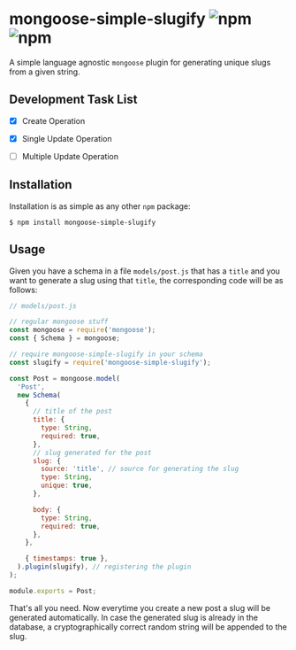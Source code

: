 # mongoose-simple-slugify ![npm](https://img.shields.io/npm/v/mongoose-simple-slugify) ![npm](https://img.shields.io/npm/dw/mongoose-simple-slugify)

A simple language agnostic `mongoose` plugin for generating unique slugs from a given string.

## Development Task List
- [x] Create Operation
- [x] Single Update Operation
- [ ] Multiple Update Operation


## Installation
Installation is as simple as any other `npm` package:

```
$ npm install mongoose-simple-slugify
```

## Usage
Given you have a schema in a file `models/post.js` that has a `title` and you want to generate a slug using that `title`, the corresponding code will be as follows:

```js
// models/post.js

// regular mongoose stuff
const mongoose = require('mongoose');
const { Schema } = mongoose;

// require mongoose-simple-slugify in your schema
const slugify = require('mongoose-simple-slugify');

const Post = mongoose.model(
  'Post',
  new Schema(
    {
      // title of the post
      title: {
        type: String,
        required: true,
      },
      // slug generated for the post
      slug: {
        source: 'title', // source for generating the slug
        type: String,
        unique: true,
      },

      body: {
        type: String,
        required: true,
      },
    },

    { timestamps: true },
  ).plugin(slugify), // registering the plugin
);

module.exports = Post;

```

That's all you need. Now everytime you create a new post a slug will be generated automatically. In case the generated slug is already in the database, a cryptographically correct random string will be appended to the slug.

